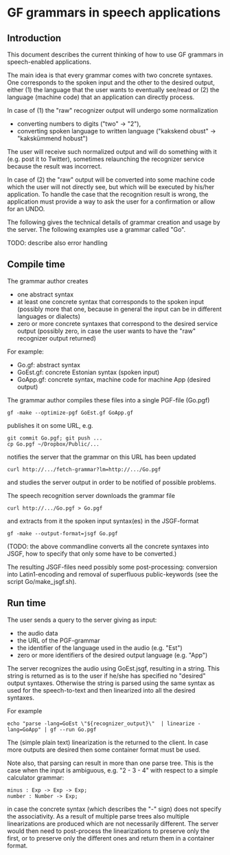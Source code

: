 GF grammars in speech applications
==================================

Introduction
------------

This document describes the current thinking of how to use GF grammars in speech-enabled applications.

The main idea is that every grammar comes with two concrete syntaxes. One corresponds
to the spoken input and the other to the desired output, either (1) the language that the user wants
to eventually see/read or (2) the language (machine code) that an application can
directly process.

In case of (1) the "raw" recognizer output will undergo some normalization

  * converting numbers to digits ("two" -> "2"),
  * converting spoken language to written language ("kakskend obust" -> "kakskümmend hobust")

The user will receive such normalized output and will do something with it (e.g. post it
to Twitter), sometimes relaunching the recognizer service because the result was incorrect.

In case of (2) the "raw" output will be converted into some machine code which the user will
not directly see, but which will be executed by his/her application. To handle the case that
the recognition result is wrong, the application must
provide a way to ask the user for a confirmation or allow for an UNDO.

The following gives the technical details of grammar creation and usage by the server.
The following examples use a grammar called "Go".

TODO: describe also error handling


Compile time
------------

The grammar author creates

  * one abstract syntax
  * at least one concrete syntax that corresponds to the spoken input (possibly more that one, because in general the input can be in different languages or dialects)
  * zero or more concrete syntaxes that correspond to the desired service output (possibly zero, in case the user wants to have the "raw" recognizer output returned)

For example:

  * Go.gf: abstract syntax
  * GoEst.gf: concrete Estonian syntax (spoken input)
  * GoApp.gf: concrete syntax, machine code for machine App (desired output)

The grammar author compiles these files into a single PGF-file (Go.pgf)

    gf -make --optimize-pgf GoEst.gf GoApp.gf

publishes it on some URL, e.g.

    git commit Go.pgf; git push ...
    cp Go.pgf ~/Dropbox/Public/...

notifies the server that the grammar on this URL has been updated

    curl http://.../fetch-grammar?lm=http://.../Go.pgf

and studies the server output in order to be notified of possible problems.


The speech recognition server downloads the grammar file

    curl http://.../Go.pgf > Go.pgf

and extracts from it the spoken input syntax(es) in the JSGF-format

    gf -make --output-format=jsgf Go.pgf

(TODO: the above commandline converts all the concrete syntaxes into JSGF, how
to specify that only some have to be converted.)

The resulting JSGF-files need possibly some post-processing: conversion into Latin1-encoding
and removal of superfluous public-keywords (see the script Go/make_jsgf.sh).


Run time
--------

The user sends a query to the server giving as input:

  * the audio data
  * the URL of the PGF-grammar
  * the identifier of the language used in the audio (e.g. "Est")
  * zero or more identifiers of the desired output language (e.g. "App")

The server recognizes the audio using GoEst.jsgf, resulting in a string.
This string is returned as is to the user if he/she has specified no "desired" output syntaxes.
Otherwise the string is parsed using the same syntax as used for the speech-to-text and
then linearized into all the desired syntaxes.

For example

    echo "parse -lang=GoEst \"${recognizer_output}\"  | linearize -lang=GoApp" | gf --run Go.pgf

The (simple plain text) linearization is the returned to the client.
In case more outputs are desired then some container format must be used.

Note also, that parsing can result in more than one parse tree.
This is the case when the input is ambiguous, e.g. "2 - 3 - 4" with respect
to a simple calculator grammar:

    minus : Exp -> Exp -> Exp;
    number : Number -> Exp;

in case the concrete syntax (which describes the "-" sign) does not specify the associativity.
As a result of multiple parse trees also multiple linearizations are produced
which are not necessarily different. The server would then need to post-process the
linearizations to preserve only the first, or to preserve only the different ones and
return them in a container format.
